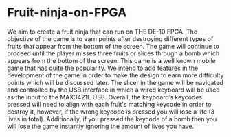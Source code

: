 # Fruit-ninja-on-FPGA
We aim to create a fruit ninja that can run on THE DE-10 FPGA. The objective of the game is to earn points after destroying different types of fruits that appear from the bottom of the screen. The game will continue to proceed until the player misses three fruits or slices through a bomb which appears from the bottom of the screen. This game is a well known mobile game that has quite the popularity. We intend to add features in the development of the game in order to make the design to earn more difficulty points which will be discussed later. The slicer in the game will be navigated and controlled by the USB interface in which a wired keyboard will be used as the input to the MAX3421E USB. Overall, the keyboard’s keycodes pressed will need to align with each fruit's matching keycode in order to destroy it, however, if the wrong keycode is pressed you will lose a life (3 lives in total). Additionally, if you pressed the keycode of a bomb then you will lose the game instantly ignoring the amount of lives you have.


